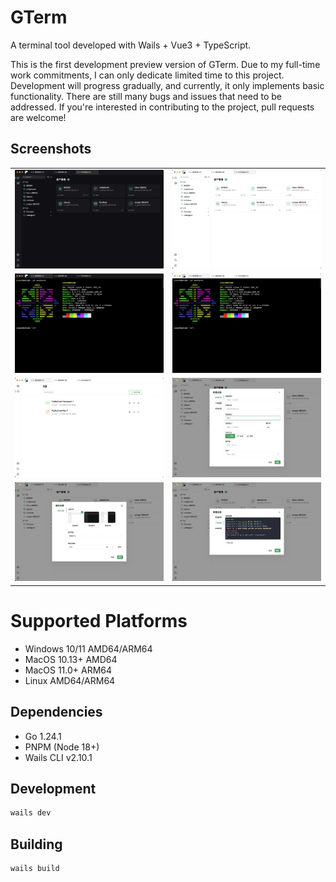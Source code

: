 # GTerm

A terminal tool developed with Wails + Vue3 + TypeScript.

This is the first development preview version of GTerm. Due to my full-time work commitments, I can only dedicate limited time to this project. Development will progress gradually, and currently, it only implements basic functionality. There are still many bugs and issues that need to be addressed. If you're interested in contributing to the project, pull requests are welcome!

## Screenshots

<table>
<tr>
<td><img src="docs/preview/main-dark.png" alt="Dark Mode Main Interface" width="400"/></td>
<td><img src="docs/preview/main-light.png" alt="Light Mode Main Interface" width="400"/></td>
</tr>
<tr>
<td><img src="docs/preview/session-dark.png" alt="Dark Mode Session View" width="400"/></td>
<td><img src="docs/preview/session-light.png" alt="Light Mode Session View" width="400"/></td>
</tr>
<tr>
<td><img src="docs/preview/cred.png" alt="Credentials Management" width="400"/></td>
<td><img src="docs/preview/new-session.png" alt="Session Management" width="400"/></td>
</tr>
<tr>
<td><img src="docs/preview/perf.png" alt="Performance Monitoring" width="400"/></td>
<td><img src="docs/preview/new-session-perf.png" alt="New Session Performance" width="400"/></td>
</tr>
</table>

# Supported Platforms

- Windows 10/11 AMD64/ARM64
- MacOS 10.13+ AMD64
- MacOS 11.0+ ARM64
- Linux AMD64/ARM64

## Dependencies

- Go 1.24.1
- PNPM (Node 18+)
- Wails CLI v2.10.1

## Development

```bash
wails dev
```

## Building

```bash
wails build
```

